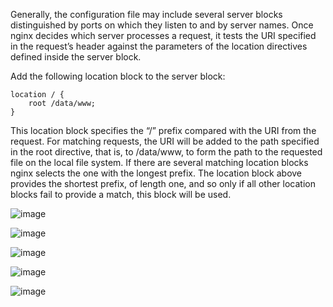 




 Generally, the configuration file may include several server blocks distinguished by ports on which they listen to and by server names. Once nginx decides which server processes a request, it tests the URI specified in the request’s header against the parameters of the location directives defined inside the server block. 
 
  Add the following location block to the server block:

    location / {
        root /data/www;
    }

This location block specifies the “/” prefix compared with the URI from the request. For matching requests, the URI will be added to the path specified in the root directive, that is, to /data/www, to form the path to the requested file on the local file system. If there are several matching location blocks nginx selects the one with the longest prefix. The location block above provides the shortest prefix, of length one, and so only if all other location blocks fail to provide a match, this block will be used. 
 
 






![image](https://user-images.githubusercontent.com/46167070/117737574-6c30a600-b1fa-11eb-9a7f-6359924db424.png)


![image](https://user-images.githubusercontent.com/46167070/117737701-b1ed6e80-b1fa-11eb-9134-13626cfd301e.png)


![image](https://user-images.githubusercontent.com/46167070/117737735-c7fb2f00-b1fa-11eb-9ce3-e878ad5a4c00.png)


![image](https://user-images.githubusercontent.com/46167070/117737872-0f81bb00-b1fb-11eb-8f68-cca21df04cd2.png)





![image](https://user-images.githubusercontent.com/46167070/117737907-22948b00-b1fb-11eb-933a-6d19bd683ea9.png)


